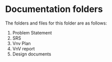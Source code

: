 # Documentation folders

The folders and files for this folder are as follows:
<ol>
<li>Problem Statement</li>
<li>SRS</li>
<li>Vnv Plan</li>
<li>VnV report</li>
<li>Design documents</li>
</ol>
